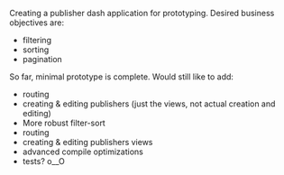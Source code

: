 Creating a publisher dash application for prototyping.  Desired business objectives are:
- filtering
- sorting
- pagination

So far, minimal prototype is complete.  Would still like to add:
- routing
- creating & editing publishers (just the views, not actual creation and editing)
- More robust filter-sort
- routing
- creating & editing publishers views
- advanced compile optimizations
- tests? o__O
